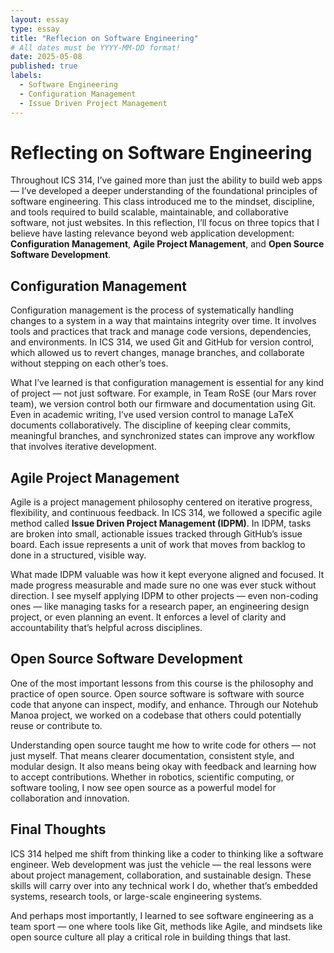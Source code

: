 ```yaml
---
layout: essay
type: essay
title: "Reflecion on Software Engineering"
# All dates must be YYYY-MM-DD format!
date: 2025-05-08
published: true
labels:
  - Software Engineering
  - Configuration Management
  - Issue Driven Project Management
---
```



# Reflecting on Software Engineering

Throughout ICS 314, I’ve gained more than just the ability to build web apps — I’ve developed a deeper understanding of the foundational principles of software engineering. This class introduced me to the mindset, discipline, and tools required to build scalable, maintainable, and collaborative software, not just websites. In this reflection, I’ll focus on three topics that I believe have lasting relevance beyond web application development: **Configuration Management**, **Agile Project Management**, and **Open Source Software Development**.

## Configuration Management

Configuration management is the process of systematically handling changes to a system in a way that maintains integrity over time. It involves tools and practices that track and manage code versions, dependencies, and environments. In ICS 314, we used Git and GitHub for version control, which allowed us to revert changes, manage branches, and collaborate without stepping on each other’s toes.

What I’ve learned is that configuration management is essential for any kind of project — not just software. For example, in Team RoSE (our Mars rover team), we version control both our firmware and documentation using Git. Even in academic writing, I’ve used version control to manage LaTeX documents collaboratively. The discipline of keeping clear commits, meaningful branches, and synchronized states can improve any workflow that involves iterative development.

## Agile Project Management

Agile is a project management philosophy centered on iterative progress, flexibility, and continuous feedback. In ICS 314, we followed a specific agile method called **Issue Driven Project Management (IDPM)**. In IDPM, tasks are broken into small, actionable issues tracked through GitHub’s issue board. Each issue represents a unit of work that moves from backlog to done in a structured, visible way.

What made IDPM valuable was how it kept everyone aligned and focused. It made progress measurable and made sure no one was ever stuck without direction. I see myself applying IDPM to other projects — even non-coding ones — like managing tasks for a research paper, an engineering design project, or even planning an event. It enforces a level of clarity and accountability that’s helpful across disciplines.

## Open Source Software Development

One of the most important lessons from this course is the philosophy and practice of open source. Open source software is software with source code that anyone can inspect, modify, and enhance. Through our Notehub Manoa project, we worked on a codebase that others could potentially reuse or contribute to.

Understanding open source taught me how to write code for others — not just myself. That means clearer documentation, consistent style, and modular design. It also means being okay with feedback and learning how to accept contributions. Whether in robotics, scientific computing, or software tooling, I now see open source as a powerful model for collaboration and innovation.

## Final Thoughts

ICS 314 helped me shift from thinking like a coder to thinking like a software engineer. Web development was just the vehicle — the real lessons were about project management, collaboration, and sustainable design. These skills will carry over into any technical work I do, whether that’s embedded systems, research tools, or large-scale engineering systems.

And perhaps most importantly, I learned to see software engineering as a team sport — one where tools like Git, methods like Agile, and mindsets like open source culture all play a critical role in building things that last.
